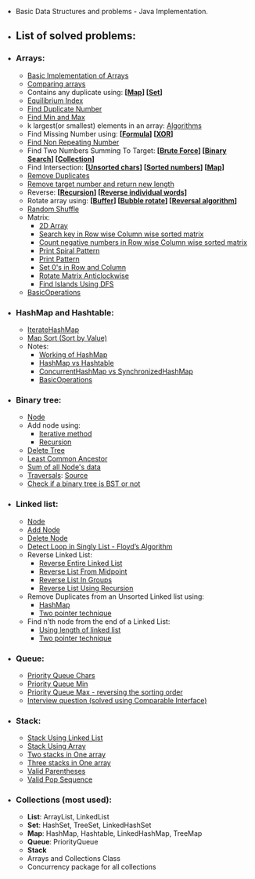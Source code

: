* Basic Data Structures and problems - Java Implementation. 
* ## List of solved problems:
 
 * ### Arrays:
    * [Basic Implementation of Arrays](https://github.com/pratham87/DataStructures/blob/master/src/main/java/arrays/Basic.java)
    * [Comparing arrays](https://github.com/pratham87/DataStructures/blob/master/src/main/java/arrays/Compare.java)
    * Contains any duplicate using: **[[Map](https://github.com/pratham87/Data-Structures-and-Java-Collections/blob/master/src/main/java/arrays/ContainsAnyDuplicateUsingMap.java)] [[Set](https://github.com/pratham87/Data-Structures-and-Java-Collections/blob/master/src/main/java/arrays/ContainsAnyDuplicateUsingSet.java)]**
    * [Equilibrium Index](https://github.com/pratham87/DataStructures/blob/master/src/main/java/arrays/EquilibriumIndex.java)
    * [Find Duplicate Number](https://github.com/pratham87/DataStructures/blob/master/src/main/java/arrays/FindDuplicateNumber.java)
    * [Find Min and Max](https://github.com/pratham87/Data-Structures-and-Java-Collections/blob/master/src/main/java/arrays/MaxAndMin.java)
    * k largest(or smallest) elements in an array: [Algorithms](http://www.geeksforgeeks.org/k-largestor-smallest-elements-in-an-array/)
    * Find Missing Number using: **[[Formula](https://github.com/pratham87/DataStructures/blob/master/src/main/java/arrays/FindMissingNumber.java)] [[XOR](https://github.com/pratham87/DataStructures/blob/master/src/main/java/arrays/FindMissingNumberUsingXOR.java)]**
    * [Find Non Repeating Number](https://github.com/pratham87/DataStructures/blob/master/src/main/java/arrays/FindNonRepeatingNumber.java)
    * Find Two Numbers Summing To Target: **[[Brute Force](https://github.com/pratham87/DataStructures/blob/master/src/main/java/arrays/FindTwoNumbersSummingToTarget.java#L20)] [[Binary Search](https://github.com/pratham87/DataStructures/blob/master/src/main/java/arrays/FindTwoNumbersSummingToTarget.java#L39)] [[Collection](https://github.com/pratham87/DataStructures/blob/master/src/main/java/arrays/FindTwoNumbersSummingToTarget.java#L62)]**
    * Find Intersection: **[[Unsorted chars](https://github.com/pratham87/DataStructures/blob/master/src/main/java/arrays/Intersection.java)] [[Sorted numbers](https://github.com/pratham87/DataStructures/blob/master/src/main/java/arrays/FindIntersectionInPlace.java)] [[Map](https://github.com/pratham87/DataStructures/blob/master/src/main/java/arrays/FindIntersectionUsingMap.java)]**
    * [Remove Duplicates](https://github.com/pratham87/DataStructures/blob/master/src/main/java/arrays/RemoveDuplicates.java)
    * [Remove target number and return new length](https://github.com/pratham87/DataStructures/blob/master/src/main/java/arrays/RemoveTargetAndReturnNewLength.java)
    * Reverse: **[[Recursion](https://github.com/pratham87/DataStructures/blob/master/src/main/java/arrays/ReverseUsingRecursion.java)] [[Reverse individual words](https://github.com/pratham87/DataStructures/blob/master/src/main/java/arrays/ReverseWords.java)]**
    * Rotate array using: **[[Buffer](https://github.com/pratham87/Data-Structures-and-Java-Collections/blob/master/src/main/java/arrays/RotateArrayUsingBuffer.java)] [[Bubble rotate](https://github.com/pratham87/DataStructures/blob/master/src/main/java/arrays/RotateArrayUsingBubbleRotate.java)] [[Reversal algorithm](https://github.com/pratham87/DataStructures/blob/master/src/main/java/arrays/RotateArrayUsingReversalAlgo.java)]**
    * [Random Shuffle](https://github.com/pratham87/Data-Structures-and-Java-Collections/blob/master/src/main/java/arrays/RandomShuffle.java)
    * Matrix:
      * [2D Array](https://github.com/pratham87/DataStructures/blob/master/src/main/java/arrays/TwoDimensionalArray.java)
      * [Search key in Row wise Column wise sorted matrix](https://github.com/pratham87/DataStructures/blob/master/src/main/java/arrays/SearchKeyInRowwiseColumnwiseSortedMatrix.java)
      * [Count negative numbers in Row wise Column wise sorted matrix](https://github.com/pratham87/DataStructures/blob/master/src/main/java/arrays/CountNegativesInRowwiseColumnwiseSortedMatrix.java)
      * [Print Spiral Pattern](https://github.com/pratham87/DataStructures/blob/master/src/main/java/arrays/PrintSpiral.java)
      * [Print Pattern](https://github.com/pratham87/Data-Structures-and-Java-Collections/blob/master/src/main/java/arrays/PrintPattern.java)
      * [Set 0's in Row and Column](https://github.com/pratham87/DataStructures/blob/master/src/main/java/arrays/ZeroRowColumn.java)
      * [Rotate Matrix Anticlockwise](https://github.com/pratham87/DataStructures/blob/master/src/main/java/arrays/RotateMatrix.java)
      * [Find Islands Using DFS](https://github.com/pratham87/DataStructures/blob/master/src/main/java/arrays/FindIslandsUsingDFS.java)
   * [BasicOperations](https://github.com/pratham87/Data-Structures-and-Java-Collections/blob/master/src/main/java/arrays/BasicOperations.md) 

* ### HashMap and Hashtable:
    * [IterateHashMap](https://github.com/pratham87/DataStructures/blob/master/src/main/java/hashmapAndHashtable/IterateHashMap.java)
    * [Map Sort (Sort by Value)](https://github.com/pratham87/DataStructures/blob/master/src/main/java/hashmapAndHashtable/MapSort/SortEntryObjects.java) 	
	* Notes:
		* [Working of HashMap](https://github.com/pratham87/DataStructures/blob/master/src/main/java/hashmapAndHashtable/notes/hashmap.md) 
		* [HashMap vs Hashtable](https://github.com/pratham87/DataStructures/blob/master/src/main/java/hashmapAndHashtable/notes/HashMapVSHashtable.md)
		* [ConcurrentHashMap vs SynchronizedHashMap](https://github.com/pratham87/DataStructures/blob/master/src/main/java/hashmapAndHashtable/notes/ConcurrentHashMapVSSynchronizedHashMap.md)
		* [BasicOperations](https://github.com/pratham87/Data-Structures-and-Java-Collections/blob/master/src/main/java/hashmapAndHashtable/notes/BasicOperations.md)

* ### Binary tree:
    * [Node](https://github.com/pratham87/DataStructures/blob/master/src/main/java/binaryTree/Node.java)
    * Add node using:
      * [Iterative method](https://github.com/pratham87/DataStructures/blob/master/src/main/java/binaryTree/SimpleBinaryTree.java#L22)
      * [Recursion](https://github.com/pratham87/DataStructures/blob/master/src/main/java/binaryTree/SimpleBinaryTree.java#L55)
    * [Delete Tree](https://github.com/pratham87/DataStructures/blob/master/src/main/java/binaryTree/DeleteTree.java)
    * [Least Common Ancestor](https://github.com/pratham87/DataStructures/blob/master/src/main/java/binaryTree/LCA.java)
    * [Sum of all Node's data](https://github.com/pratham87/DataStructures/blob/master/src/main/java/binaryTree/SumOfTree.java)
    * [Traversals](https://github.com/pratham87/DataStructures/blob/master/src/main/java/binaryTree/Traversals.java): [Source](http://www.geeksforgeeks.org/tree-traversals-inorder-preorder-and-postorder/)
    * [Check if a binary tree is BST or not](https://github.com/pratham87/DataStructures/blob/master/src/main/java/binaryTree/CheckBinaryTreeForBST.java)
 
 * ### Linked list:
    * [Node](https://github.com/pratham87/DataStructures/blob/master/src/main/java/linkedList/Node.java)
    * [Add Node](https://github.com/pratham87/DataStructures/blob/master/src/main/java/linkedList/AddNode.java)
    * [Delete Node](https://github.com/pratham87/DataStructures/blob/master/src/main/java/linkedList/DeleteNode.java)
    * [Detect Loop in Singly List - Floyd’s Algorithm](https://github.com/pratham87/DataStructures/blob/master/src/main/java/linkedList/DetectLoopInSinglyList.java)
    * Reverse Linked List:
        * [Reverse Entire Linked List](https://github.com/pratham87/DataStructures/blob/master/src/main/java/linkedList/ReverseLinkedList.java)
	    * [Reverse List From Midpoint](https://github.com/pratham87/DataStructures/blob/master/src/main/java/linkedList/ReverseListFromMidpoint.java)
	    * [Reverse List In Groups](https://github.com/pratham87/DataStructures/blob/master/src/main/java/linkedList/ReverseListInGroups.java)
	    * [Reverse List Using Recursion](https://github.com/pratham87/DataStructures/blob/master/src/main/java/linkedList/ReverseListUsingRecursion.java)
    * Remove Duplicates from an Unsorted Linked list using:
      * [HashMap](https://github.com/pratham87/DataStructures/blob/master/src/main/java/linkedList/RemoveDuplicateNodesUsingHashMap.java)
      * [Two pointer technique](https://github.com/pratham87/DataStructures/blob/master/src/main/java/linkedList/RemoveDuplicatesUsingTwoPointer.java)
    * Find n’th node from the end of a Linked List:
      * [Using length of linked list](https://github.com/pratham87/DataStructures/blob/master/src/main/java/linkedList/FindnthNodeFromTheEndUsingLength.java)
      * [Two pointer technique](https://github.com/pratham87/DataStructures/blob/master/src/main/java/linkedList/FindnthNodeFromTheEndUsingTwoPointer.java)
 
 * ### Queue:
    * [Priority Queue Chars](https://github.com/pratham87/DataStructures/blob/master/src/main/java/queueProbs/PriorityQueueTest.java)
    * [Priority Queue Min](https://github.com/pratham87/DataStructures/blob/master/src/main/java/queueProbs/PriorityQueueMin.java)
    * [Priority Queue Max - reversing the sorting order](https://github.com/pratham87/DataStructures/blob/master/src/main/java/queueProbs/PriorityQueueMax.java)
    * [Interview question (solved using Comparable Interface)](https://github.com/pratham87/DataStructures/tree/master/src/main/java/queuePriorityQueueExample/comparable)
 
 * ### Stack:
    * [Stack Using Linked List](https://github.com/pratham87/DataStructures/blob/master/src/main/java/stackProbs/StackUsingLinkedList.java)
    * [Stack Using Array](https://github.com/pratham87/DataStructures/blob/master/src/main/java/stackProbs/StackUsingArray.java)
    * [Two stacks in One array](https://github.com/pratham87/DataStructures/blob/master/src/main/java/stackProbs/TwoStacksInOneArray.java)
    * [Three stacks in One array](https://github.com/pratham87/Data-Structures-and-Java-Collections/blob/master/src/main/java/stackProbs/ThreeStacksInOneArray.java)
    * [Valid Parentheses](https://github.com/pratham87/DataStructures/blob/master/src/main/java/stackProbs/ValidParentheses.java)
	* [Valid Pop Sequence](https://github.com/pratham87/DataStructures/blob/master/src/main/java/stackProbs/PopSequence.java)
* ### Collections (most used):
	* **List**: ArrayList, LinkedList
	* **Set**: HashSet, TreeSet, LinkedHashSet
	* **Map**: HashMap, Hashtable, LinkedHashMap, TreeMap
	* **Queue**: PriorityQueue
	* **Stack** 
	* Arrays and Collections Class
	* Concurrency package for all collections
